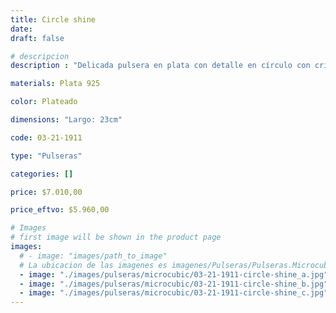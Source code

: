 ```yaml
---
title: Circle shine
date: 
draft: false

# descripcion
description : "Delicada pulsera en plata con detalle en círculo con cristales cubic. Largo regulable. "

materials: Plata 925

color: Plateado

dimensions: "Largo: 23cm"

code: 03-21-1911

type: "Pulseras"

categories: []

price: $7.010,00

price_eftvo: $5.960,00

# Images
# first image will be shown in the product page
images:
  # - image: "images/path_to_image"
  # La ubicacion de las imagenes es imagenes/Pulseras/Pulseras.Microcubic/03-21-1911-circle-shine
  - image: "./images/pulseras/microcubic/03-21-1911-circle-shine_a.jpg"
  - image: "./images/pulseras/microcubic/03-21-1911-circle-shine_b.jpg"
  - image: "./images/pulseras/microcubic/03-21-1911-circle-shine_c.jpg"
---
```

